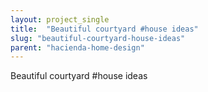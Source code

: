 ```yaml
---
layout: project_single
title:  "Beautiful courtyard #house ideas"
slug: "beautiful-courtyard-house-ideas"
parent: "hacienda-home-design"
---
```

Beautiful courtyard #house ideas
